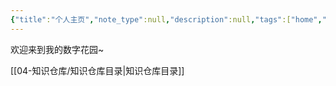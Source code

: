 ```yaml
---
{"title":"个人主页","note_type":null,"description":null,"tags":["home","gardenEntry","gardenEntry","gardenEntry","gardenEntry"],"create_time":"2025-02-19","update_time":"2025-02-19","dg-home":true,"dg-publish":true,"permalink":"/个人主页/","dgPassFrontmatter":true,"noteIcon":"","created":"2025-02-19","updated":"2025-02-19"}
---
```



欢迎来到我的数字花园~

[[04-知识仓库/知识仓库目录\|知识仓库目录]]
